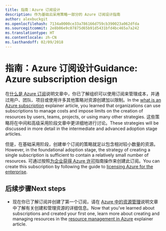 ```yaml
---
title: 指南：Azure 订阅设计
description: 作为基础云采用策略一部分的 Azure 订阅设计指南
author: alexbuckgit
ms.openlocfilehash: 7134a0000ce33a786166d759cb390023a062dfda
ms.sourcegitcommit: 2e8b06e9c07875d65b91d5431bfd4bc465a7a242
ms.translationtype: HT
ms.contentlocale: zh-CN
ms.lasthandoff: 02/09/2018
---
```

# <a name="guidance-azure-subscription-design"></a><span data-ttu-id="0a750-103">指南：Azure 订阅设计</span><span class="sxs-lookup"><span data-stu-id="0a750-103">Guidance: Azure subscription design</span></span> 

<span data-ttu-id="0a750-104">在[什么是 Azure 订阅](subscription-explainer.md)说明文章中，你已了解组织可以使用订阅来管理成本，并通过用户、团队、项目或使用许多其他策略对资源创建加以限制。</span><span class="sxs-lookup"><span data-stu-id="0a750-104">In the [what is an Azure subscription](subscription-explainer.md) explainer article, you learned that organizations can use subscriptions to manage costs and impose limits on the creation of resources by users, teams, projects, or using many other strategies.</span></span> <span data-ttu-id="0a750-105">这些策略将在中间和高级采用阶段文章中更详细地进行讨论。</span><span class="sxs-lookup"><span data-stu-id="0a750-105">These strategies will be discussed in more detail in the intermediate and advanced adoption stage articles.</span></span>

<span data-ttu-id="0a750-106">但是，在基础采用阶段，创建单个订阅的策略就足以包含相对较小数量的资源。</span><span class="sxs-lookup"><span data-stu-id="0a750-106">However, in the foundational adoption stage, the strategy of creating a single subscription is sufficient to contain a relatively small number of resources.</span></span> <span data-ttu-id="0a750-107">可通过按照[为企业获得 Azure 许可][azure-enterprise-licensing]指南操作来创建此订阅。</span><span class="sxs-lookup"><span data-stu-id="0a750-107">You can create this subscription by following the guide to [licensing Azure for the enterprise][azure-enterprise-licensing].</span></span>

## <a name="next-steps"></a><span data-ttu-id="0a750-108">后续步骤</span><span class="sxs-lookup"><span data-stu-id="0a750-108">Next steps</span></span>

* <span data-ttu-id="0a750-109">现在你已了解订阅并创建了第一个订阅，请在 [Azure 中的资源管理](resource-manager-explainer.md)说明文章中了解有关创建和管理资源的详细信息。</span><span class="sxs-lookup"><span data-stu-id="0a750-109">Now that you've learned about subscriptions and created your first one, learn more about creating and managing resources in the [resource management in Azure](resource-manager-explainer.md) explainer article.</span></span>

[azure-enterprise-licensing]: https://azure.microsoft.com/pricing/enterprise-agreement
